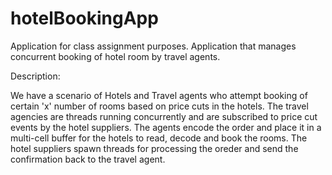 hotelBookingApp
===============

Application for class assignment purposes.
Application that manages concurrent booking of hotel room by travel agents.

Description:

We have a scenario of Hotels and Travel agents who attempt booking of certain 'x' number of rooms based on price cuts in the hotels. The travel agencies are threads running concurrently and are subscribed to price cut events by the hotel suppliers.
The agents encode the order and place it in a multi-cell buffer for the hotels to read, decode and book the rooms. The hotel suppliers spawn threads for processing the oreder and send the confirmation back to the travel agent.
